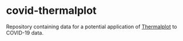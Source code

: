# covid-thermalplot

Repository containing data for a potential application of [Thermalplot]( thinkh.github.io/thermalplot) to COVID-19 data.
